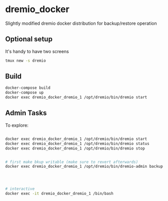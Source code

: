 # dremio_docker
Slightly modified dremio docker distribution for backup/restore operation


## Optional setup

It's handy to have two screens

```bash
tmux new -s dremio
```

## Build

```bash
docker-compose build
docker-compose up
docker exec dremio_docker_dremio_1 /opt/dremio/bin/dremio start
```

## Admin Tasks

To explore:
```bash

docker exec dremio_docker_dremio_1 /opt/dremio/bin/dremio start
docker exec dremio_docker_dremio_1 /opt/dremio/bin/dremio status
docker exec dremio_docker_dremio_1 /opt/dremio/bin/dremio stop


# first make bkup writable (make sure to revert afterwards)
docker exec dremio_docker_dremio_1 /opt/dremio/bin/dremio-admin backup -u <user> -p <pass> -d /opt/dremio/bkup




# interactive
docker exec -it dremio_docker_dremio_1 /bin/bash


```